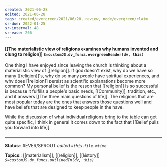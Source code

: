 ```yaml
---
created: 2021-06-28
edited: 2021-06-28
tags: created/evergreen/2021/06/28, review, node/evergreen/claim
sr-due: 2022-01-25
sr-interval: 48
sr-ease: 266
---
```


#### [[The materialistic view of religions examines why humans invented and clung to religion]] `$=customJS.dv_funcs.evergreenHeader(dv, this)`

One thing I have enjoyed since leaving the church is thinking about a materialistic view of [[religion]]. If god doesn't exist, why do we have so many [[religion]]'s, why do so many people have spiritual experiences, and why does [[religion]] persist as scientific explanations become more common? My personal belief is the reason that [[religion]] is so successful is because it fulfills a people's basic needs, [[Community]], tradition, etc., and it answers [[The three main questions of life]]. The religions that are most popular today are the ones that answers those questions well and have beliefs that are designed to keep people in the have. 

While the discussion of what individual religions bring to the table can get quite specific, I think in general it comes down to the fact that [[Belief pulls you forward into life]].

### <hr class="footnote"/>

**Status**:: #EVER/SPROUT
*edited `=this.file.mtime`*

**Topics**:: [[materialism]], [[religion]], [[history]]
*`$=customJS.dv_funcs.outlinedIn(dv, this)`*

